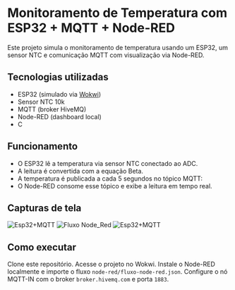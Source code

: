 # Monitoramento de Temperatura com ESP32 + MQTT + Node-RED

Este projeto simula o monitoramento de temperatura usando um ESP32, um sensor NTC e comunicação MQTT com visualização via Node-RED.

## Tecnologias utilizadas

- ESP32 (simulado via [Wokwi](https://wokwi.com/projects/433410198946661377))
- Sensor NTC 10k
- MQTT (broker HiveMQ)
- Node-RED (dashboard local)
- C

## Funcionamento

- O ESP32 lê a temperatura via sensor NTC conectado ao ADC.
- A leitura é convertida com a equação Beta.
- A temperatura é publicada a cada 5 segundos no tópico MQTT:
- O Node-RED consome esse tópico e exibe a leitura em tempo real.

## Capturas de tela
![Esp32+MQTT](https://github.com/user-attachments/assets/6a80f761-e5b1-4603-a430-7114ce9938ab)
![Fluxo Node_Red](https://github.com/user-attachments/assets/7e6c02c0-d44a-4f22-81e6-c1386f6b8530)
![Esp32+MQTT](https://github.com/user-attachments/assets/2a343a8c-3295-43b2-af4d-6a004918912c)
## Como executar

 Clone este repositório.
 Acesse o projeto no Wokwi.
 Instale o Node-RED localmente e importe o fluxo `node-red/fluxo-node-red.json`.
 Configure o nó MQTT-IN com o broker `broker.hivemq.com` e porta `1883`.
